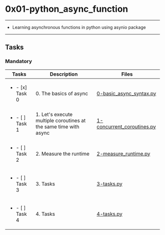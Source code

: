 # 0x01-python_async_function

---

* Learning asynchronous functions in python using asynio package

---

## Tasks

### Mandatory

| Tasks | Description | Files |
| ----- | ----- | ----- |
| <ul><li> - [x] Task 0 </li></ul> | 0. The basics of async | [0-basic_async_syntax.py](0-basic_async_syntax.py) |
| <ul><li> - [ ] Task 1 </li></ul> | 1. Let's execute multiple coroutines at the same time with async | [1-concurrent_coroutines.py](1-concurrent_coroutines.py) |
| <ul><li> - [ ] Task 2 </li></ul> | 2. Measure the runtime | [2-measure_runtime.py](2-measure_runtime.py) |
| <ul><li> - [ ] Task 3 </li></ul> | 3. Tasks | [3-tasks.py](3-tasks.py) |
| <ul><li> - [ ] Task 4 </li></ul> | 4. Tasks | [4-tasks.py](4-tasks.py) |
